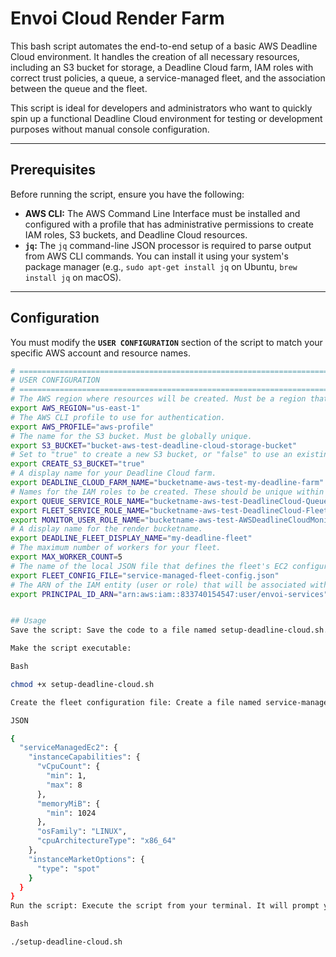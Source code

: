 # Envoi Cloud Render Farm

This bash script automates the end-to-end setup of a basic AWS Deadline Cloud environment. It handles the creation of all necessary resources, including an S3 bucket for storage, a Deadline Cloud farm, IAM roles with correct trust policies, a queue, a service-managed fleet, and the association between the queue and the fleet.

This script is ideal for developers and administrators who want to quickly spin up a functional Deadline Cloud environment for testing or development purposes without manual console configuration.

---

## Prerequisites

Before running the script, ensure you have the following:

- **AWS CLI:** The AWS Command Line Interface must be installed and configured with a profile that has administrative permissions to create IAM roles, S3 buckets, and Deadline Cloud resources.
- **`jq`:** The `jq` command-line JSON processor is required to parse output from AWS CLI commands. You can install it using your system's package manager (e.g., `sudo apt-get install jq` on Ubuntu, `brew install jq` on macOS).

---

## Configuration

You must modify the **`USER CONFIGURATION`** section of the script to match your specific AWS account and resource names.

```bash
# =============================================================================
# USER CONFIGURATION
# =============================================================================
# The AWS region where resources will be created. Must be a region that supports AWS Deadline Cloud.
export AWS_REGION="us-east-1"
# The AWS CLI profile to use for authentication.
export AWS_PROFILE="aws-profile"
# The name for the S3 bucket. Must be globally unique.
export S3_BUCKET="bucket-aws-test-deadline-cloud-storage-bucket"
# Set to "true" to create a new S3 bucket, or "false" to use an existing one.
export CREATE_S3_BUCKET="true"
# A display name for your Deadline Cloud farm.
export DEADLINE_CLOUD_FARM_NAME="bucketname-aws-test-my-deadline-farm"
# Names for the IAM roles to be created. These should be unique within your account.
export QUEUE_SERVICE_ROLE_NAME="bucketname-aws-test-DeadlineCloud-Queue-Service-Role-3"
export FLEET_SERVICE_ROLE_NAME="bucketname-aws-test-DeadlineCloud-Fleet-Service-Role-3"
export MONITOR_USER_ROLE_NAME="bucketname-aws-test-AWSDeadlineCloudMonitorUserRole-3"
# A display name for the render bucketname.
export DEADLINE_FLEET_DISPLAY_NAME="my-deadline-fleet"
# The maximum number of workers for your fleet.
export MAX_WORKER_COUNT=5
# The name of the local JSON file that defines the fleet's EC2 configuration.
export FLEET_CONFIG_FILE="service-managed-fleet-config.json"
# The ARN of the IAM entity (user or role) that will be associated with the monitor.
export PRINCIPAL_ID_ARN="arn:aws:iam::833740154547:user/envoi-services"


## Usage
Save the script: Save the code to a file named setup-deadline-cloud.sh.

Make the script executable:

Bash

chmod +x setup-deadline-cloud.sh

Create the fleet configuration file: Create a file named service-managed-fleet-config.json in the same directory with the following content. This file specifies the desired EC2 instance capabilities for your fleet.

JSON

{
  "serviceManagedEc2": {
    "instanceCapabilities": {
      "vCpuCount": {
        "min": 1,
        "max": 8
      },
      "memoryMiB": {
        "min": 1024
      },
      "osFamily": "LINUX",
      "cpuArchitectureType": "x86_64"
    },
    "instanceMarketOptions": {
      "type": "spot"
    }
  }
}
Run the script: Execute the script from your terminal. It will prompt you with progress messages for each step.

Bash

./setup-deadline-cloud.sh
